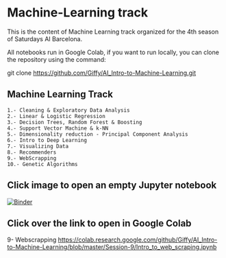 # Machine-Learning track
This is the content of Machine Learning track organized for the 4th season of Saturdays AI Barcelona.

All notebooks run in Google Colab, if you want to run locally, you can clone the repository using the command:

git clone https://github.com/Giffy/AI_Intro-to-Machine-Learning.git



## Machine Learning Track

    1.- Cleaning & Exploratory Data Analysis
    2.- Linear & Logistic Regression
    3.- Decision Trees, Random Forest & Boosting
    4.- Support Vector Machine & k-NN
    5.- Dimensionality reduction - Principal Component Analysis
    6.- Intro to Deep Learning
    7.- Visualizing Data
    8.- Recommenders
    9.- WebScrapping  
    10.- Genetic Algorithms
 

## Click image to open an empty Jupyter notebook
[![Binder](https://mybinder.org/badge_logo.svg)](https://mybinder.org/v2/gh/giffy/AI_Intro-to-Machine-Learning/master)

## Click over the link to open in Google Colab
9- Webscrapping https://colab.research.google.com/github/Giffy/AI_Intro-to-Machine-Learning/blob/master/Session-9/Intro_to_web_scraping.ipynb
